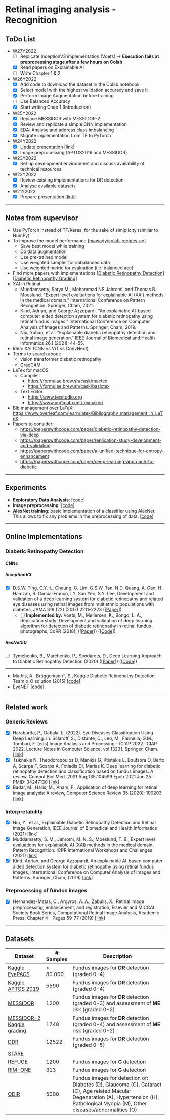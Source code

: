 # Retinal imaging analysis - Recognition

## ToDo List
- W27Y2022
  - [ ] Replicate InceptionV3 implementation (Voets) -> **Execution fails at preprocessing stage after a few hours on Colab**
  - [x] Read papers on Explainable AI
  - [ ] Write Chapter 1 & 2
- W26Y2022
  - [x] Add code to download the dataset in the Colab notebook
  - [x] Select model with the highest validation accuracy and save it 
  - [x] Perform Image Augmentation before training
  - [ ] Use Balanced Accuracy
  - [x] Start writing Chap 1 (Introduction)
- W25Y2022
  - [x] Replace MESSIDOR with MESSIDOR-2
  - [x] Review and replicate a simple CNN implementation
  - [x] EDA: Analyse and address class imbalancing
  - [x] Migrate implementation from TF to PyTorch
- W24Y2022
  - [x] Update presentation [[link](https://drive.google.com/file/d/1OGX0bOEpyr_C9Rqg5B8KhPnTC-lmHrdR/view?usp=sharing)]
  - [x] Image preprocessing (APTOS2019 and MESSIDOR)
- W23Y2022
  - [x] Set up development environment and discuss availability of technical resources
- W22Y2022
  - [x] Review existing implementations for DR detection
  - [x] Analyse available datasets
- W21Y2022
  - [x] Prepare presentation [[link](https://drive.google.com/file/d/1x6Iau4zNEIXR8FRm3Yvq1iYo9vNtHmaH/view?usp=sharing)]
  
---
## Notes from supervisor
- Use PyTorch instead of TF/Keras, for the sake of simiplicity (similar to NumPy)
- To improve the model performance [[mawady/colab-recipes-cv](https://github.com/mawady/colab-recipes-cv)]
  - Save best model while training
  - Do data augmentation
  - Use pre-trained model
  - Use weighted sampler for imbalanced data
  - Use weighted metric for evaluation (i.e. balanced acc)
- Find more papers with implementations [[Diabetic Retinopathy Detection](https://paperswithcode.com/task/diabetic-retinopathy-detection)] [[Diabetic Retinopathy Grading](https://paperswithcode.com/task/diabetic-retinopathy-grading)]
- XAI in Retinal
  - Muddamsetty, Satya M., Mohammad NS Jahromi, and Thomas B. Moeslund. "Expert level evaluations for explainable AI (XAI) methods in the medical domain." International Conference on Pattern Recognition. Springer, Cham, 2021.
  - Kind, Adrian, and George Azzopardi. "An explainable AI-based computer aided detection system for diabetic retinopathy using retinal fundus images." International Conference on Computer Analysis of Images and Patterns. Springer, Cham, 2019.
  - Niu, Yuhao, et al. "Explainable diabetic retinopathy detection and retinal image generation." IEEE Journal of Biomedical and Health Informatics 26.1 (2021): 44-55.
- Idea: XAI (CNN vs ViT vs ConvNext)
- Terms to search about:
  - vision transformer diabetic retinopathy
  - GradCAM
- LaTex for macOS
  - Compiler
    - https://formulae.brew.sh/cask/mactex
    - https://formulae.brew.sh/cask/basictex
  - Text Editor
    - https://www.texstudio.org
    - https://www.xm1math.net/texmaker/
- Bib management over LaTeX: https://www.overleaf.com/learn/latex/Bibliography_management_in_LaTeX
- Papers to consider:
  - https://paperswithcode.com/paper/diabetic-retinopathy-detection-via-deep
  - https://paperswithcode.com/paper/replication-study-development-and-validation
  - https://paperswithcode.com/paper/a-unified-technique-for-entropy-enhancement
  - https://paperswithcode.com/paper/deep-learning-approach-to-diabetic
---

## Experiments
- **Exploratory Data Analysis**: [[code](https://github.com/mawady/msc-retinalrecog/blob/main/EDA.ipynb)]
- **Image preprocessing**: [[code](https://github.com/mawady/msc-retinalrecog/blob/main/Preprocessing.ipynb)]
- **AlexNet training**: basic implementation of a classifier using AlexNet. This allows to fix any problems in the preprocessing of data. [[code](https://github.com/mawady/msc-retinalrecog/blob/main/Training_AlexNet.ipynb)] 

---

## Online Implementations
### Diabetic Retinopathy Detection
#### CNNs
##### InceptionV3
- [x] D.S.W. Ting, C.Y.-L. Cheung, G. Lim, G.S.W. Tan, N.D. Quang, A. Gan, H. Hamzah, R. Garcia-Franco, I.Y. San Yeo, S.Y. Lee, Development and validation of a deep learning system for diabetic retinopathy and related eye diseases using retinal images from multiethnic populations with diabetes, JAMA 318 (22) (2017) 2211–2223 ([[Paper](https://jamanetwork.com/journals/jama/fullarticle/2588763)])
  - [ ] **Implemented by:** Voets, M., Møllersen, K., Bongo, L. A., Replication study: Development and validation of deep learning algorithm for detection of diabetic retinopathy in retinal fundus photographs, CoRR (2018), ([[Paper](https://arxiv.org/abs/1803.04337)]) ([[Code](https://github.com/mikevoets/jama16-retina-replication)])
 
##### ResNet50
- [ ] Tymchenko, B., Marchenko, P., Spodarets, D., Deep Learning Approach to Diabetic Retinopathy Detection (2020) ([[Paper](https://arxiv.org/pdf/2003.02261v1.pdf)]) ([[Code](https://github.com/debayanmitra1993-data/Blindness-Detection-Diabetic-Retinopathy-)])

---
- Mathis, A., Brüggemann†, S., Kaggle Diabetic Retinopathy Detection Team o_O solution (2015) [[code](https://github.com/sveitser/kaggle_diabetic)]
- EyeNET [[code](https://github.com/gregwchase/eyenet)]


---

## Related work
### Generic Reviews
- [x] Haraburda, P., Dabała, Ł. (2022). Eye Diseases Classification Using Deep Learning. In: Sclaroff, S., Distante, C., Leo, M., Farinella, G.M., Tombari, F. (eds) Image Analysis and Processing – ICIAP 2022. ICIAP 2022. Lecture Notes in Computer Science, vol 13231. Springer, Cham. [[link](https://doi.org/10.1007/978-3-031-06427-2_14)]
- [x] Tsiknakis N, Theodoropoulos D, Manikis G, Ktistakis E, Boutsora O, Berto A, Scarpa F, Scarpa A, Fotiadis DI, Marias K. Deep learning for diabetic retinopathy detection and classification based on fundus images: A review. Comput Biol Med. 2021 Aug;135:104599 Epub 2021 Jun 25. PMID: 34247130 [[link](10.1016/j.compbiomed.2021.104599.)]
- [x] Badar, M., Haris, M., Anam, F., Application of deep learning for retinal image analysis: A review, Computer Science Review 35 (2020): 100203 [[link](https://doi.org/10.1016/j.cosrev.2019.100203)]

### Interpretability
- [x] Niu, Y., et al., Explainable Diabetic Retinopathy Detection and Retinal Image Generation, IEEE Journal of Biomedical and Health Informatics (2021) [[link](https://doi.org/10.48550/arXiv.2107.00296)]
- [x] Muddamsetty, S. M., Jahromi, M. N. S., Moeslund, T. B., Expert level evaluations for explainable AI (XAI) methods in the medical domain, Pattern Recognition. ICPR International Workshops and Challenges (2021) [[link](https://doi.org/10.1007/978-3-030-68796-0_3)]
- [x] Kind, Adrian, and George Azzopardi. An explainable AI-based computer aided detection system for diabetic retinopathy using retinal fundus images, International Conference on Computer Analysis of Images and Patterns. Springer, Cham, (2019) [[link](https://link.springer.com/content/pdf/10.1007/978-3-030-29888-3_37.pdf)]

### Preprocessing of fundus images
- [x] Hernandez-Matas, C., Argyros, A. A., Zabulis, X., Retinal image preprocessing, enhancement, and registration, Elsevier and MICCAI Society Book Series, Computational Retinal Image Analysis, Academic Press, Chapter 4 - Pages 59-77 (2019)
[[link](https://doi.org/10.1016/B978-0-08-102816-2.00004-6)]

---

## Datasets

| Dataset     | # Samples   | Description |
| ----------- | ----------- | ----------- |
| [Kaggle EyePACS](https://www.kaggle.com/c/diabetic-retinopathy-detection)     | > 80.000       | Fundus images for **DR** detection (graded 0-4)      |
| [Kaggle APTOS 2019](https://www.kaggle.com/competitions/aptos2019-blindness-detection/overview)   | 5590        | Fundus images for **DR** detection (graded 0-4)       |
| [MESSIDOR](https://www.adcis.net/en/third-party/messidor/)   | 1200       | Fundus images for **DR** detection (graded 0-3) and assessment of **ME** risk (graded 0-2)         |
| [MESSIDOR-2](https://www.adcis.net/en/third-party/messidor2/) [Kaggle grading](https://www.kaggle.com/datasets/google-brain/messidor2-dr-grades)  | 1748       | Fundus images for **DR** detection (graded 0-4) and assessment of **ME** risk (graded 0-2)         |
| [DDR](https://github.com/nkicsl/DDR-dataset)   | 12522       | Fundus images for **DR** detection (graded 0-5)          |
| [STARE](https://cecas.clemson.edu/~ahoover/stare/)   |        |  |
| [REFUGE](https://ieee-dataport.org/documents/refuge-retinal-fundus-glaucoma-challenge)   |  1200      | Fundus images for **G** detection  |
| [RIM-ONE](https://github.com/miag-ull/rim-one-dl)   |  313      | Fundus images for **G** detection  |
| [ODIR](https://www.kaggle.com/datasets/andrewmvd/ocular-disease-recognition-odir5k)   |  5000      | Fundus images for detection of: Diabetes (D), Glaucoma (G), Cataract (C), Age related Macular Degeneration (A), Hypertension (H), Pathological Myopia (M), Other diseases/abnormalities (O) |


